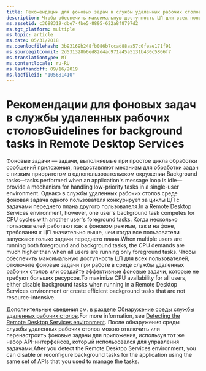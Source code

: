 ```yaml
---
title: Рекомендации для фоновых задач в службы удаленных рабочих столов
description: Чтобы обеспечить максимальную доступность ЦП для всех пользователей, отключите фоновые задачи при работе в среде службы удаленных рабочих столов или создайте эффективные фоновые задачи, которые не требуют больших ресурсов.
ms.assetid: c3688319-dbe7-4be5-8895-622a8f8797d2
ms.tgt_platform: multiple
ms.topic: article
ms.date: 05/31/2018
ms.openlocfilehash: 3b93169b248fb086b7ccad88aa57c0feae171f91
ms.sourcegitcommit: 2d531328b6ed82d4ad971a45a5131b430c5866f7
ms.translationtype: MT
ms.contentlocale: ru-RU
ms.lasthandoff: 09/16/2019
ms.locfileid: "105681410"
---
```

# <a name="guidelines-for-background-tasks-in-remote-desktop-services"></a><span data-ttu-id="5f76f-103">Рекомендации для фоновых задач в службы удаленных рабочих столов</span><span class="sxs-lookup"><span data-stu-id="5f76f-103">Guidelines for background tasks in Remote Desktop Services</span></span>

<span data-ttu-id="5f76f-104">Фоновые задачи — задачи, выполняемые при простое цикла обработки сообщений приложения, предоставляют механизм для обработки задач с низким приоритетом в однопользовательском окружении.</span><span class="sxs-lookup"><span data-stu-id="5f76f-104">Background tasks—tasks performed when an application's message loop is idle—provide a mechanism for handling low-priority tasks in a single-user environment.</span></span> <span data-ttu-id="5f76f-105">Однако в службы удаленных рабочих столов среде фоновая задача одного пользователя конкурирует за циклы ЦП с задачами переднего плана другого пользователя.</span><span class="sxs-lookup"><span data-stu-id="5f76f-105">In a Remote Desktop Services environment, however, one user's background task competes for CPU cycles with another user's foreground tasks.</span></span> <span data-ttu-id="5f76f-106">Когда несколько пользователей работают как в фоновом режиме, так и на фоне, требования к ЦП значительно выше, чем когда все пользователи запускают только задачи переднего плана.</span><span class="sxs-lookup"><span data-stu-id="5f76f-106">When multiple users are running both foreground and background tasks, the CPU demands are much higher than when all users are running only foreground tasks.</span></span> <span data-ttu-id="5f76f-107">Чтобы обеспечить максимальную доступность ЦП для всех пользователей, отключите фоновые задачи при работе в среде службы удаленных рабочих столов или создайте эффективные фоновые задачи, которые не требуют больших ресурсов.</span><span class="sxs-lookup"><span data-stu-id="5f76f-107">To maximize CPU availability for all users, either disable background tasks when running in a Remote Desktop Services environment or create efficient background tasks that are not resource-intensive.</span></span>

<span data-ttu-id="5f76f-108">Дополнительные сведения см. [в разделе Обнаружение среды службы удаленных рабочих столов](detecting-the-terminal-services-environment.md).</span><span class="sxs-lookup"><span data-stu-id="5f76f-108">For more information, see [Detecting the Remote Desktop Services environment](detecting-the-terminal-services-environment.md).</span></span> <span data-ttu-id="5f76f-109">После обнаружения среды службы удаленных рабочих столов можно отключить или перенастроить фоновые задачи для приложения, используя тот же набор API-интерфейсов, который использовался для управления задачами.</span><span class="sxs-lookup"><span data-stu-id="5f76f-109">After you detect the Remote Desktop Services environment, you can disable or reconfigure background tasks for the application using the same set of APIs that you used to manage the tasks.</span></span>

 

 




